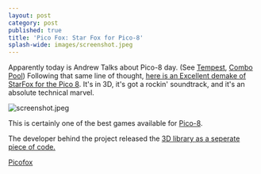 ```yaml
---
layout: post
category: post
published: true
title: 'Pico Fox: Star Fox for Pico-8'
splash-wide: images/screenshot.jpeg
---
```

Apparently today is Andrew Talks about Pico-8 day. (See [Tempest](http://ajroach42.github.io/tempest-a-survival-roguelike-in-pico-8/), [Combo Pool](http://ajroach42.github.io/combo-pool-a-pico-8-puzzle-game/)) Following that same line of thought, [here is an Excellent demake of StarFox for the Pico 8](https://www.lexaloffle.com/bbs/?tid=28067). It's in 3D, it's got a rockin' soundtrack, and it's an absolute technical marvel. 

![screenshot.jpeg]({{site.baseurl}}/images/screenshot.jpeg)

This is certainly one of the best games available for [Pico-8](https://www.lexaloffle.com/pico-8.php). 


The developer behind the project released the [3D library as a seperate piece of code.](https://www.lexaloffle.com/bbs/?tid=28077)

[Picofox](https://www.lexaloffle.com/bbs/?tid=28067)
